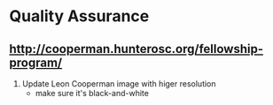 # Quality Assurance

## http://cooperman.hunterosc.org/fellowship-program/

1. Update Leon Cooperman image with higer resolution
   * make sure it's black-and-white
   
